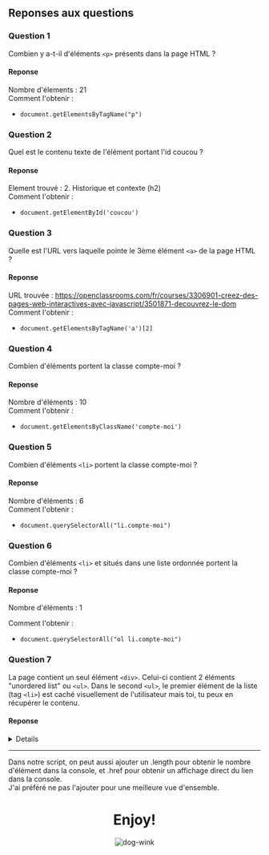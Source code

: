 ## Reponses aux questions 

### Question 1

Combien y a-t-il d'éléments `<p>` présents dans la page HTML ?

#### Reponse

Nombre d'élements : 21
<br>
Comment l'obtenir : <br>
- `document.getElementsByTagName("p")`

### Question 2

Quel est le contenu texte de l'élément portant l'id coucou ?

#### Reponse

Element trouvé : 2. Historique et contexte (h2)
<br>
Comment l'obtenir : <br>
- `document.getElementById('coucou')`

### Question 3

Quelle est l'URL vers laquelle pointe le 3ème élément `<a>` de la page HTML ?

#### Reponse

URL trouvée : https://openclassrooms.com/fr/courses/3306901-creez-des-pages-web-interactives-avec-javascript/3501871-decouvrez-le-dom
<br>
Comment l'obtenir : <br>
- `document.getElementsByTagName('a')[2]`

### Question 4

Combien d'éléments portent la classe compte-moi ? 

#### Reponse

Nombre d'éléments : 10
<br>
Comment l'obtenir : <br>
- `document.getElementsByClassName('compte-moi')`

### Question 5

Combien d'éléments `<li>` portent la classe compte-moi ?

#### Reponse

Nombre d'éléments : 6
<br>
Comment l'obtenir : <br>
- `document.querySelectorAll("li.compte-moi")`

### Question 6

Combien d'éléments `<li>` et situés dans une liste ordonnée portent la classe compte-moi ?

#### Reponse

Nombre d'éléments : 1

Comment l'obtenir : <br>
- `document.querySelectorAll("ol li.compte-moi")`

### Question 7

La page contient un seul élément `<div>`. Celui-ci contient 2 éléments "unordered list" ou `<ul>`. Dans le second `<ul>`, le premier élément de la liste (tag `<li>`) est caché visuellement de l'utilisateur mais toi, tu peux en récupérer le contenu. 

#### Reponse

<details>
Comment l'obtenir : <br>
- `document.querySelector("div ul:nth-child(2) li").textContent`
</details>

<hr>
Dans notre script, on peut aussi ajouter un .length pour obtenir le nombre d'élément dans la console, et .href pour obtenir un affichage direct du lien dans la console.

<br>
J'ai préféré ne pas l'ajouter pour une meilleure vue d'ensemble.

<div align="center">
  <h1>Enjoy!</h1>
  <img src="https://iili.io/JnnsA8b.png" alt="dog-wink">
</div>